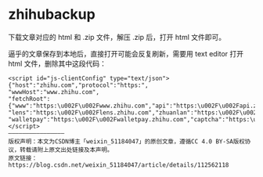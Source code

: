 # zhihubackup
下载文章对应的 html 和 .zip 文件，解压 .zip 后，打开 html 文件即可。

逼乎的文章保存到本地后，直接打开可能会反复刷新，需要用 text editor 打开 html 文件，删除其中这段代码：
```
<script id="js-clientConfig" type="text/json">
{"host":"zhihu.com","protocol":"https:",
"wwwHost":"www.zhihu.com",
"fetchRoot":{"www":"https:\u002F\u002Fwww.zhihu.com","api":"https:\u002F\u002Fapi.zhihu.com",
"lens":"https:\u002F\u002Flens.zhihu.com","zhuanlan":"https:\u002F\u002Fzhuanlan.zhihu.com",
"walletpay":"https:\u002F\u002Fwalletpay.zhihu.com","captcha":"https:\u002F\u002Fcaptcha.zhihu.com"}}
</script>
————————————————
版权声明：本文为CSDN博主「weixin_51184047」的原创文章，遵循CC 4.0 BY-SA版权协议，转载请附上原文出处链接及本声明。
原文链接：https://blog.csdn.net/weixin_51184047/article/details/112562118
```

